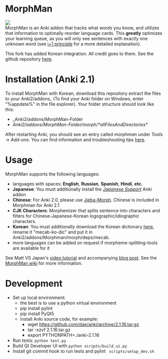 # MorphMan

<a title="Rate on AnkiWeb" href="https://ankiweb.net/shared/info/900801631"><img src="https://glutanimate.com/logos/ankiweb-rate.svg"></a>
<br>
MorphMan is an Anki addon that tracks what words you know, and utilizes that information to optimally reorder language cards. This
**greatly** optimizes your learning queue, as you will only see sentences with exactly one unknown word (see
[i+1 principle](https://massimmersionapproach.com/table-of-contents/anki/morphman/#glossary) for a more detailed explanation).

This fork has added Korean integration. All credit goes to them. See the github repository [here](https://github.com/kaegi/MorphMan).


# Installation (Anki 2.1)

To install MorphMan with Korean, download this repository extract the files to your Anki2/addons\_ (To find your Anki folder on Windows, enter "%appdata%" in the file explorer).
Your folder structure should look like this:

- _Anki2/addons/MorphMan-Folder
- _Anki2/addons/MorphMan-Folder/morph/\*allFilesAndDirectories\*_

After restarting Anki, you should see an entry called _morphman_ under _Tools -> Add-ons_.
You can find information and troubleshooting tips [here](https://github.com/kaegi/MorphMan/wiki/Installation).

# Usage

MorphMan supports the following languages:
- languages with spaces: **English**, **Russian**, **Spanish**, **Hindi**, **etc.**
- **Japanese**: You must additionally install the _[Japanese Support](https://ankiweb.net/shared/info/3918629684)_ Anki addon
- **Chinese**: For Anki 2.0, please use [Jieba-Morph](https://github.com/NinKenDo64/Jieba-Morph). Chinese is included in Morphman for Anki 2.1
- **CJK Characters**: Morphemizer that splits sentence into characters and filters for Chinese-Japanese-Korean logographic/idiographic characters.
- **Korean**: You must additionally download the Korean dictionary [here](https://github.com/Pusnow/mecab-ko-dic-msvc), rename it "mecab-ko-dic" and put it in Anki2/addons/Morphman/morph/deps/mecab. 
- more languages can be added on request if morpheme-splitting-tools are available for it

See Matt VS Japan's [video tutorial](https://www.youtube.com/watch?v=dVReg8_XnyA)
and accompanying [blog post](https://massimmersionapproach.com/table-of-contents/anki/morphman).
See the [MorphMan wiki](https://github.com/kaegi/MorphMan/wiki) for more information.

# Development
- Set up local environment:
  - the best is to use a python virtual environment
  - pip install pylint
  - pip install PyQt5
  - install Anki source code, for example:
      - wget https://github.com/dae/anki/archive/2.1.16.tar.gz
      - tar -xzvf 2.1.16.tar.gz
      - export PYTHONPATH=./anki-2.1.16
- Run tests: `python test.py`
- Build Qt Developer UI with `python scripts/build_ui.py`
- Install git commit hook to run tests and pylint
  ` scripts/setup_dev.sh`
